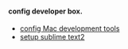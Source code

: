 #### config developer box.

- [config Mac development tools](http://www.josebrowne.com/from-windows-to-mac-dev.html)
- [setup sublime text2](http://drewbarontini.com/setup/sublime-text/)
